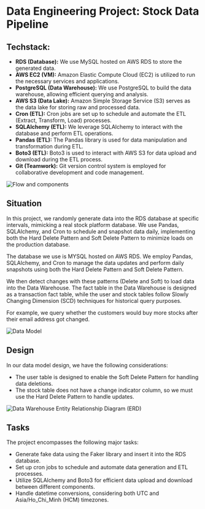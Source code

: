# Data Engineering Project: Stock Data Pipeline

## Techstack:
- **RDS (Database):** We use MySQL hosted on AWS RDS to store the generated data.
- **AWS EC2 (VM):** Amazon Elastic Compute Cloud (EC2) is utilized to run the necessary services and applications.
- **PostgreSQL (Data Warehouse):** We use PostgreSQL to build the data warehouse, allowing efficient querying and analysis.
- **AWS S3 (Data Lake):** Amazon Simple Storage Service (S3) serves as the data lake for storing raw and processed data.
- **Cron (ETL):** Cron jobs are set up to schedule and automate the ETL (Extract, Transform, Load) processes.
- **SQLAlchemy (ETL):** We leverage SQLAlchemy to interact with the database and perform ETL operations.
- **Pandas (ETL):** The Pandas library is used for data manipulation and transformation during ETL.
- **Boto3 (ETL):** Boto3 is used to interact with AWS S3 for data upload and download during the ETL process.
- **Git (Teamwork):** Git version control system is employed for collaborative development and code management.

![Flow and components](https://github.com/hoanguyen071710/glorious-data-pipeline/assets/76463109/94a63875-8e78-4653-9617-f91077aacafe)


## Situation
In this project, we randomly generate data into the RDS database at specific intervals, mimicking a real stock platform database. We use Pandas, SQLAlchemy, and Cron to schedule and snapshot data daily, implementing both the Hard Delete Pattern and Soft Delete Pattern to minimize loads on the production database.

The database we use is MYSQL hosted on AWS RDS. We employ Pandas, SQLAlchemy, and Cron to manage the data updates and perform daily snapshots using both the Hard Delete Pattern and Soft Delete Pattern.

We then detect changes with these patterns (Delete and Soft) to load data into the Data Warehouse. The fact table in the Data Warehouse is designed as a transaction fact table, while the user and stock tables follow Slowly Changing Dimension (SCD) techniques for historical query purposes.

For example, we query whether the customers would buy more stocks after their email address got changed.

![Data Model](https://github.com/hoanguyen071710/glorious-data-pipeline/assets/76463109/f0c68dd3-66ca-40d6-b9d2-22b317a1c8c8)

## Design
In our data model design, we have the following considerations:
- The user table is designed to enable the Soft Delete Pattern for handling data deletions.
- The stock table does not have a change indicator column, so we must use the Hard Delete Pattern to handle updates.

![Data Warehouse Entity Relationship Diagram (ERD)](https://github.com/hoanguyen071710/glorious-data-pipeline/assets/76463109/951c1c1f-fc49-4a05-8171-5b16f8f57a2f)

## Tasks
The project encompasses the following major tasks:
- Generate fake data using the Faker library and insert it into the RDS database.
- Set up cron jobs to schedule and automate data generation and ETL processes.
- Utilize SQLAlchemy and Boto3 for efficient data upload and download between different components.
- Handle datetime conversions, considering both UTC and Asia/Ho_Chi_Minh (HCM) timezones.
